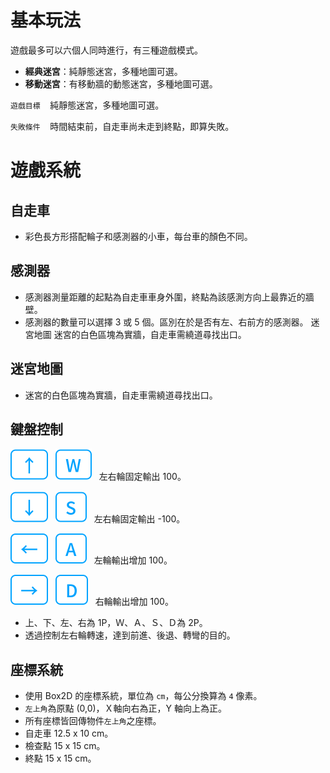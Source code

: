 # 基本玩法

遊戲最多可以六個人同時進行，有三種遊戲模式。

- **經典迷宮**：純靜態迷宮，多種地圖可選。
- **移動迷宮**：有移動牆的動態迷宮，多種地圖可選。

`遊戲目標`&nbsp;&nbsp;&nbsp; 純靜態迷宮，多種地圖可選。

`失敗條件`&nbsp;&nbsp;&nbsp; 時間結束前，自走車尚未走到終點，即算失敗。

# 遊戲系統

## 自走車

- 彩色長方形搭配輪子和感測器的小車，每台車的顏色不同。

## 感測器

- 感測器測量距離的起點為自走車車身外圍，終點為該感測方向上最靠近的牆壁。
- 感測器的數量可以選擇 3 或 5 個。區別在於是否有左、右前方的感測器。 迷宮地圖 迷宮的白色區塊為實牆，自走車需繞道尋找出口。

## 迷宮地圖

- 迷宮的白色區塊為實牆，自走車需繞道尋找出口。

## 鍵盤控制

![top](/assets/icons/top.svg)&nbsp;&nbsp;&nbsp;![w-key](/assets/icons/w.svg)&nbsp;&nbsp;&nbsp;左右輪固定輸出 100。

![bottom](/assets/icons/bottom.svg)&nbsp;&nbsp;&nbsp;![s-key](/assets/icons/s.svg)&nbsp;&nbsp;&nbsp;左右輪固定輸出 -100。

![left-key](/assets/icons/left.svg)&nbsp;&nbsp;&nbsp;![A-key](/assets/icons/a.svg)&nbsp;&nbsp;&nbsp;左輪輸出增加 100。

![right-key](/assets/icons/right.svg)&nbsp;&nbsp;&nbsp;![D-key](/assets/icons/d.svg)&nbsp;&nbsp;&nbsp;右輪輸出增加 100。

- 上、下、左、右為 1P，Ｗ、Ａ、Ｓ、Ｄ為 2P。
- 透過控制左右輪轉速，達到前進、後退、轉彎的目的。

## 座標系統

- 使用 Box2D 的座標系統，單位為 `cm`，每公分換算為 `4` 像素。
- `左上角`為原點 (0,0)，Ｘ軸向右為正，Y 軸向上為正。
- 所有座標皆回傳物件`左上角`之座標。
- 自走車 12.5 x 10 cm。
- 檢查點 15 x 15 cm。
- 終點 15 x 15 cm。
